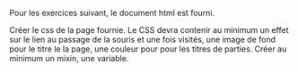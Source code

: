 Pour les exercices suivant, le document html est fourni.

Créer le css de la page fournie. Le CSS devra contenir au minimum un effet sur le lien au passage de la souris et une fois visités, une image de fond pour le titre le la page, une couleur pour pour les titres de parties. Créer au minimum un mixin, une variable.
